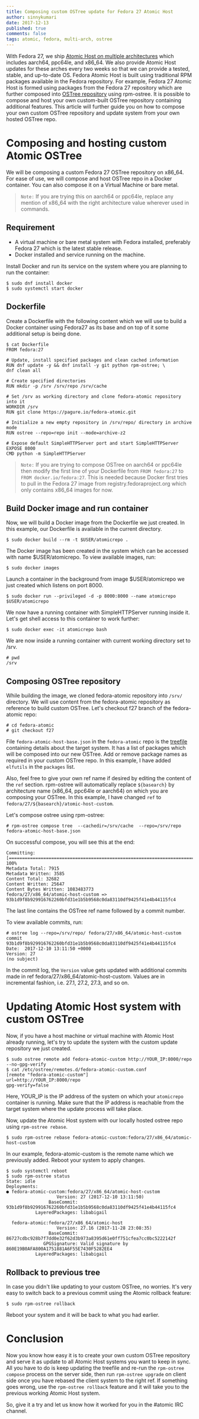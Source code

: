 ```yaml
---
title: Composing custom OSTree update for Fedora 27 Atomic Host
author: sinnykumari
date: 2017-12-13
published: true
comments: false
tags: atomic, fedora, multi-arch, ostree
---
```


With Fedora 27, we ship [Atomic Host on multiple architectures](http://www.projectatomic.io/blog/2017/11/fedora-atomic-27-on-multiarch/) which includes aarch64, ppc64le, and x86_64. We also provide Atomic Host updates for these arches every two weeks so that we can provide a tested, stable, and up-to-date OS. Fedora Atomic Host is built using traditional RPM packages available in the Fedora repository. For example, Fedora 27 Atomic Host is formed using  packages from the Fedora 27 repository which are further composed into [OSTree repository](https://ostree.readthedocs.io/en/latest/manual/introduction/) using rpm-ostree. It is possible to compose and host your own custom-built OSTree repository containing additional features. This article will further guide you on how to compose your own custom OSTree repository and update system from your own hosted OSTree repo.

# Composing and hosting custom Atomic OSTree
We will be composing a custom Fedora 27 OSTree repository on x86_64. For ease of use, we will compose and host OSTree repo in a Docker container. You can also compose it on a Virtual Machine or bare metal.
> `Note:` If you are trying this on aarch64 or ppc64le, replace any mention of x86_64 with the right architecture value wherever used in commands.

## Requirement
- A virtual machine or bare metal system with Fedora installed, preferably Fedora 27 which is the latest stable release.
- Docker installed and service running on the machine.

Install Docker and run its service on the system where you are planning to run the container:

```
$ sudo dnf install docker
$ sudo systemctl start docker
```

## Dockerfile
Create a Dockerfile with the following content which we will use to build a Docker container using Fedora27 as its base and on top of it some additional setup is being done.

```
$ cat Dockerfile
FROM fedora:27

# Update, install specified packages and clean cached information
RUN dnf update -y && dnf install -y git python rpm-ostree; \
dnf clean all

# Create specified directories
RUN mkdir -p /srv /srv/repo /srv/cache

# Set /srv as working directory and clone fedora-atomic repository into it
WORKDIR /srv
RUN git clone https://pagure.io/fedora-atomic.git

# Initialize a new empty repository in /srv/repo/ directory in archive mode
RUN ostree --repo=repo init --mode=archive-z2

# Expose default SimpleHTTPServer port and start SimpleHTTPServer
EXPOSE 8000
CMD python -m SimpleHTTPServer
```

> `Note:` If you are trying to compose OSTree on aarch64 or ppc64le then modify the first line of your Dockerfile from `FROM fedora:27` to `FROM docker.io/fedora:27`. This is needed because Docker first tries to pull in the Fedora 27 image from registry.fedoraproject.org which only contains x86_64 images for now.

## Build Docker image and run container

Now, we will build a Docker image from the Dockerfile we just created. In this example, our Dockerfile is available in the current directory.

```
$ sudo docker build --rm -t $USER/atomicrepo .
```

The Docker image has been created in the system which can be accessed with name $USER/atomicrepo. To view available images, run:

```
$ sudo docker images
```

Launch a container in the background from image $USER/atomicrepo we just created which listens on port 8000.

```
$ sudo docker run --privileged -d -p 8000:8000 --name atomicrepo $USER/atomicrepo
```

We now have a running container with SimpleHTTPServer running inside it. Let's get shell access to this container to work further:

```
$ sudo docker exec -it atomicrepo bash
```

We are now inside a running container with current working directory set to /srv.

```
# pwd
/srv
```

## Composing OSTree repository

While building the image, we cloned fedora-atomic repository into `/srv/` directory. We will use content from the fedora-atomic repository as reference to build custom OSTree. Let's checkout f27 branch of the fedora-atomic repo:

```
# cd fedora-atomic
# git checkout f27
```

File `fedora-atomic-host-base.json` in the `fedora-atomic` repo is the [treefile](https://rpm-ostree.readthedocs.io/en/latest/manual/treefile/) containing details about the target system. It has a list of packages which will be composed into our new OSTree. Add or remove package names as required in your custom OSTree repo. In this example, I have added `elfutils` in the `packages` list.

Also, feel free to give your own ref name if desired by editing the content of the `ref` section. rpm-ostree will automatically replace `${basearch}` by architecture name (x86_64, ppc64le or aarch64) on which you are composing your OSTree.
In this example, I have changed `ref` to `fedora/27/${basearch}/atomic-host-custom`.

Let's compose ostree using rpm-ostree:

```
# rpm-ostree compose tree  --cachedir=/srv/cache  --repo=/srv/repo fedora-atomic-host-base.json
```

On successful compose, you will see this at the end:

```
Committing: [=======================================================================================================================================] 100%
Metadata Total: 7915
Metadata Written: 3585
Content Total: 32682
Content Written: 25647
Content Bytes Written: 1083483773
fedora/27/x86_64/atomic-host-custom => 93b1d9f8b929916762260bfd31e1b5b9568c0da83110df9425f41e4b44115fc4
```
The last line contains the OSTree ref name followed by a commit number.

To view available commits, run:

```
# ostree log --repo=/srv/repo/ fedora/27/x86_64/atomic-host-custom
commit 93b1d9f8b929916762260bfd31e1b5b9568c0da83110df9425f41e4b44115fc4
Date:  2017-12-10 13:11:50 +0000
Version: 27
(no subject)
```

In the commit log,  the `Version` value gets updated with additional commits made in ref fedora/27/x86_64/atomic-host-custom. Values are in incremental fashion, i.e. 27.1, 27.2, 27.3, and so on.

# Updating Atomic Host system with custom OSTree

Now, if you have a host machine or virtual machine with Atomic Host already running, let's try to update the system with the custom update repository we just created.

```
$ sudo ostree remote add fedora-atomic-custom http://YOUR_IP:8000/repo --no-gpg-verify
$ cat /etc/ostree/remotes.d/fedora-atomic-custom.conf
[remote "fedora-atomic-custom"]
url=http://YOUR_IP:8000/repo
gpg-verify=false
```

Here, YOUR_IP is the IP address of the system on which your `atomicrepo` container is running. Make sure that the IP address is reachable from the target system where the update process will take place.

Now, update the Atomic Host system with our locally hosted ostree repo using `rpm-ostree rebase`.

```
$ sudo rpm-ostree rebase fedora-atomic-custom:fedora/27/x86_64/atomic-host-custom
```

In our example, fedora-atomic-custom is the remote name which we previously added. Reboot your system to apply changes.

```
$ sudo systemctl reboot
$ sudo rpm-ostree status
State: idle
Deployments:
● fedora-atomic-custom:fedora/27/x86_64/atomic-host-custom
                   Version: 27 (2017-12-10 13:11:50)
                BaseCommit: 93b1d9f8b929916762260bfd31e1b5b9568c0da83110df9425f41e4b44115fc4
           LayeredPackages: libabigail

  fedora-atomic:fedora/27/x86_64/atomic-host
                   Version: 27.16 (2017-11-28 23:08:35)
                BaseCommit: 86727cdbc928b7f7dd0e32f62d3b973a8395d61e0ff751cfea7cc0bc5222142f
              GPGSignature: Valid signature by 860E19B0AFA800A1751881A6F55E7430F5282EE4
           LayeredPackages: libabigail
```

## Rollback to previous tree
In case you didn't like updating to your custom OSTree, no worries. It's very easy to switch back to a previous commit using the Atomic rollback feature:

```
$ sudo rpm-ostree rollback
```

Reboot your system and it will be back to what you had earlier.

# Conclusion

Now you know how easy it is to create your own custom OSTree repository and serve it as update to all Atomic Host systems you want to keep in sync. All you have to do is keep updating the treefile and re-run the `rpm-ostree compose` process on the server side, then run `rpm-ostree upgrade` on client side once you have rebased the client system to the right ref. If something goes wrong, use the `rpm-ostree rollback` feature and it will take you to the previous working Atomic Host system.

So, give it a try and let us know how it worked for you in the #atomic IRC channel.
